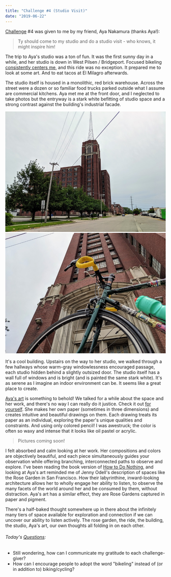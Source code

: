 ```yaml
---
title: "Challenge #4 (Studio Visit)"
date: "2019-06-22"
---
```


[Challenge](/blog/19/06/challenges/) #4 was given to me by my friend, Aya Nakamura (thanks Aya!):

> Ty should come to my studio and do a studio visit - who knows, it might inspire him!

The trip to Aya's studio was a ton of fun. It was the first sunny day in a while, and her studio is down in West Pilsen / Bridgeport. Focused bikeling [consistently centers me](/blog/19/06/kinds-of-forgiveness), and this ride was no exception. It prepared me to look at some art. And to eat tacos at El Milagro afterwards.

The studio itself is housed in a monolithic, red brick warehouse. Across the street were a dozen or so familiar food trucks parked outside what I assume are commercial kitchens. Aya met me at the front door, and I neglected to take photos but the entryway is a stark white befitting of studio space and a strong contrast against the building's industrial facade.

<p class="image-grid"/>

![Studio Building](./building-1.jpg)
![Studio Building with Bike](./building-2.jpg)

It's a cool building. Upstairs on the way to her studio, we walked through a few hallways whose warm-gray windowlessness encouraged passage, each studio hidden behind a slightly outsized door. The studio itself has a wall full of windows and is bright (and is painted the same stark white). It's as serene as I imagine an indoor environment can be. It seems like a great place to create.

[Aya's art](https://www.aya-nakamura.com) is something to behold! We talked for a while about the space and her work, and there's no way I can really do it justice. Check it out [for yourself](https://www.aya-nakamura.com/2019). She makes her own paper (sometimes in three dimensions) and creates intuitive and beautiful drawings on them. Each drawing treats its paper as an individual, exploring the paper's unique qualities and constraints. And using only colored pencil! I was awestruck; the color is often so waxy and intense that it looks like oil pastel or acrylic.

> Pictures coming soon!

I felt absorbed and calm looking at her work. Her compositions and colors are objectively beautiful, and each piece simultaneously guides your observation while offering branching, interconnected paths to observe and explore. I've been reading the book version of [How to Do Nothing](https://medium.com/@the_jennitaur/how-to-do-nothing-57e100f59bbb), and looking at Aya's art reminded me of Jenny Odell's description of spaces like the Rose Garden in San Francisco. How their labyrinthine, inward-looking architecture allows her to wholly engage her ability to listen, to observe the many facets of the world around her and be consumed by them, without distraction. Aya's art has a similar effect, they are Rose Gardens captured in paper and pigment.

There's a half-baked thought somewhere up in there about the infinitely many tiers of space available for exploration and connection if we can uncover our ability to listen actively. The rose garden, the ride, the building, the studio, Aya's art, our own thoughts all folding in on each other.

<aside>
  <h6>Today's <a href="/blog/19/06/refining-questions/">Questions</a>:</h6>
  <ul>
    <li>Still wondering, how can I communicate my gratitude to each challenge-giver?</li>
    <li>How can I encourage people to adopt the word "bikeling" instead of (or in addition to) biking/cycling?</li>
  </ul>
</aside>
